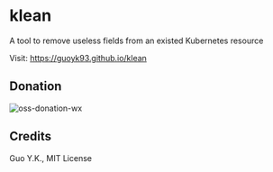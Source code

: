 # klean

A tool to remove useless fields from an existed Kubernetes resource

Visit: https://guoyk93.github.io/klean

## Donation

![oss-donation-wx](https://www.guoyk.net/oss-donation-wx.png)

## Credits

Guo Y.K., MIT License
